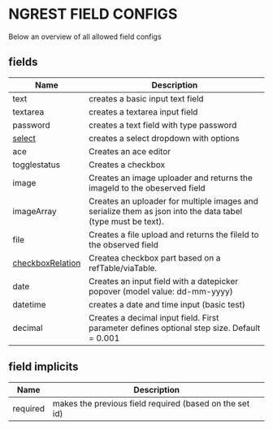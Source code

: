 NGREST FIELD CONFIGS
==========

Below an overview of all allowed field configs


fields
-----------

| Name				  									|  Description
| ------------------- 									| -------------
| text				  									| creates a basic input text field
| textarea		  	  									| creates a textarea input field
| password												| creates a text field with type password
| [select](start-ngrest-field-select.md)				| creates a select dropdown with options
| ace													| Creates an ace editor
| togglestatus                                          | Creates a checkbox
| image													| Creates an image uploader and returns the imageId to the obeserved field
| imageArray											| Creates an uploader for multiple images and serialize them as json into the data tabel (type must be text).
| file													| Creates a file upload and returns the fileId to the observed field
| [checkboxRelation](start-ngrest-field-checkboxRelation.md) | Createa checkbox part based on a refTable/viaTable.
| date											| Creates an input field with a datepicker popover (model value: dd-mm-yyyy)
| datetime | creates a date and time input (basic test)
| decimal                                               | Creates a decimal input field. First parameter defines optional step size. Default = 0.001


field implicits
----------------

| Name					| Description
|-----------------------| -------------------
| required				| makes the previous field required (based on the set id)

